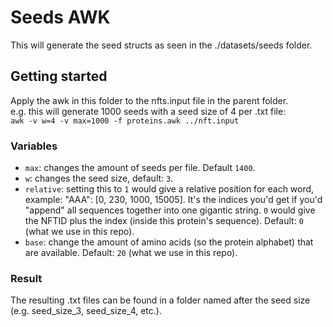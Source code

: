 # Seeds AWK
This will generate the seed structs as seen in the ./datasets/seeds folder.

## Getting started
Apply the awk in this folder to the nfts.input file in the parent folder.
</br>e.g. this will generate 1000 seeds with a seed size of 4 per .txt file:
</br>`awk -v w=4 -v max=1000 -f proteins.awk ../nft.input`

### Variables

- `max`: changes the amount of seeds per file. Default `1400`.
- `w`: changes the seed size, default: `3`.
- `relative`: setting this to `1` would give a relative position for each word, example: "AAA": [0, 230, 1000, 15005].
  It's the indices you'd get if you'd "append" all sequences together into one gigantic string.
  `0` would give the NFTID plus the index (inside this protein's sequence). Default: `0` (what we use in this repo).
- `base`: change the amount of amino acids (so the protein alphabet) that are available. Default: `20` (what we use in this repo).

### Result
The resulting .txt files can be found in a folder named after the seed size (e.g. seed_size_3, seed_size_4, etc.).

